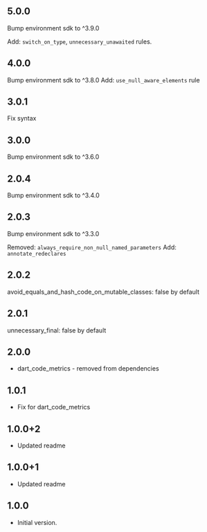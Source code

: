 
## 5.0.0

Bump environment sdk to ^3.9.0

Add:
`switch_on_type`, `unnecessary_unawaited` rules.

## 4.0.0

Bump environment sdk to ^3.8.0
Add: `use_null_aware_elements` rule

## 3.0.1

Fix syntax

## 3.0.0

Bump environment sdk to ^3.6.0

## 2.0.4

Bump environment sdk to ^3.4.0

## 2.0.3

Bump environment sdk to ^3.3.0

Removed:
`always_require_non_null_named_parameters`
Add:
`annotate_redeclares`

## 2.0.2

avoid_equals_and_hash_code_on_mutable_classes: false by default

## 2.0.1

unnecessary_final: false by default

## 2.0.0

* dart_code_metrics - removed from dependencies

## 1.0.1

* Fix for dart_code_metrics

## 1.0.0+2

* Updated readme

## 1.0.0+1

* Updated readme

## 1.0.0

* Initial version.
